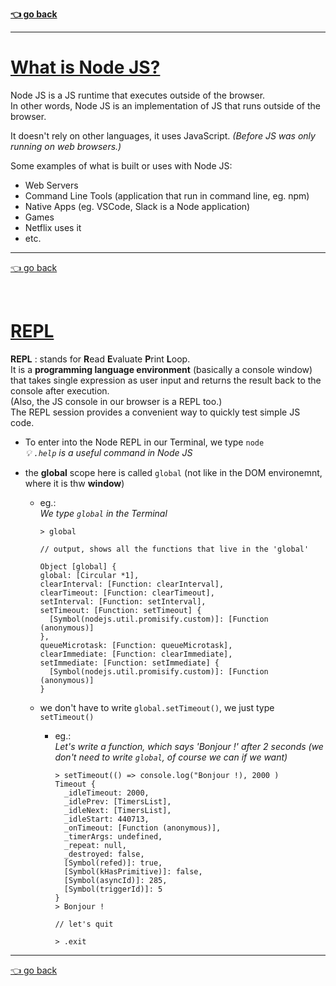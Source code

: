 __[👈 go back](https://github.com/Klosmi/html-basics#node-js--basics)__

---

# [What is Node JS?](https://www.codecademy.com/article/what-is-node)
Node JS is a JS runtime that executes outside of the browser.   
In other words, Node JS is an implementation of JS that runs outside of the browser.

It doesn't rely on other languages, it uses JavaScript. *(Before JS was only running on web browsers.)*

Some examples of what is built or uses with Node JS: 
- Web Servers
- Command Line Tools (application that run in command line, eg. npm)
- Native Apps (eg. VSCode, Slack is a Node application)
- Games
- Netflix uses it
- etc.

---

[👈 go back](https://github.com/Klosmi/html-basics#node-js--basics)

<br>

# [REPL](https://nodejs.dev/en/learn/how-to-use-the-nodejs-repl/#:~:text=BASH%20copy-,node,quickly%20test%20simple%20JavaScript%20code.)

__REPL__ : stands for **R**ead **E**valuate **P**rint **L**oop.   
It is a __programming language environment__ (basically a console window) that takes single expression as user input and returns the result back to the console after execution.  
(Also, the JS console in our browser is a REPL too.)   
The REPL session provides a convenient way to quickly test simple JS code.

- To enter into the Node REPL in our Terminal, we type `node`   
*💡 `.help` is a useful command in Node JS*

- the __global__ scope here is called `global` (not like in the DOM environemnt, where it is thw __window__)
  - eg.:   
    *We type `global` in the Terminal*
    ```
    > global

    // output, shows all the functions that live in the 'global'

    Object [global] {
    global: [Circular *1],
    clearInterval: [Function: clearInterval],
    clearTimeout: [Function: clearTimeout],
    setInterval: [Function: setInterval],
    setTimeout: [Function: setTimeout] {
      [Symbol(nodejs.util.promisify.custom)]: [Function (anonymous)]
    },
    queueMicrotask: [Function: queueMicrotask],
    clearImmediate: [Function: clearImmediate],
    setImmediate: [Function: setImmediate] {
      [Symbol(nodejs.util.promisify.custom)]: [Function (anonymous)]
    }
    ```

  - we don't have to write `global.setTimeout()`, we just type `setTimeout()`
    - eg.:   
      *Let's write a function, which says 'Bonjour !' after 2 seconds (we don't need to write `global`, of course we can if we want)*    
      ```
      > setTimeout(() => console.log("Bonjour !), 2000 )
      Timeout {
        _idleTimeout: 2000,
        _idlePrev: [TimersList],
        _idleNext: [TimersList],
        _idleStart: 440713,
        _onTimeout: [Function (anonymous)],
        _timerArgs: undefined,
        _repeat: null,
        _destroyed: false,
        [Symbol(refed)]: true,
        [Symbol(kHasPrimitive)]: false,
        [Symbol(asyncId)]: 285,
        [Symbol(triggerId)]: 5
      }
      > Bonjour !

      // let's quit

      > .exit
      ```
---

[👈 go back](https://github.com/Klosmi/html-basics#node-js--basics)

<br>
